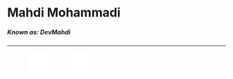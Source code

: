 <H1>Mahdi Mohammadi </H1> 
<h5>Known as: DevMahdi</h5>
<hr>

<a href="#" style="padding-left: 50px;"><img width="50px" src="te.png" alt="" srcset=""></a><a href="#"><img width="50px" style="padding-left: 50px;" src="tw.png" alt="" srcset=""></a>
